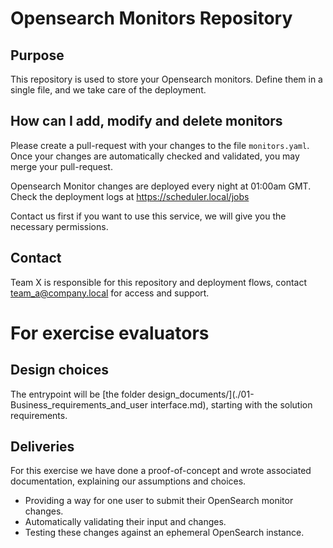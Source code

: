 # Opensearch Monitors Repository
## Purpose
This repository is used to store your Opensearch monitors.
Define them in a single file, and we take care of the deployment.

## How can I add, modify and delete monitors
Please create a pull-request with your changes to the file `monitors.yaml`.
Once your changes are automatically checked and validated, you may merge your pull-request.

Opensearch Monitor changes are deployed every night at 01:00am GMT.
Check the deployment logs at https://scheduler.local/jobs

Contact us first if you want to use this service, we will give you the necessary permissions.

## Contact
Team X is responsible for this repository and deployment flows, contact team_a@company.local for access and support.

# For exercise evaluators
## Design choices
The entrypoint will be [the folder design_documents/](./01-Business_requirements_and_user interface.md), starting with the solution requirements.
## Deliveries
For this exercise we have done a proof-of-concept and wrote associated documentation, explaining our assumptions and choices.
- Providing a way for one user to submit their OpenSearch monitor changes.
- Automatically validating their input and changes.
- Testing these changes against an ephemeral OpenSearch instance.